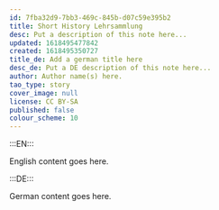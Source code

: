 ```yaml
---
id: 7fba32d9-7bb3-469c-845b-d07c59e395b2
title: Short History Lehrsammlung
desc: Put a description of this note here...
updated: 1618495477842
created: 1618495350727
title_de: Add a german title here
desc_de: Put a DE description of this note here...
author: Author name(s) here.
tao_type: story
cover_image: null
license: CC BY-SA
published: false
colour_scheme: 10
---
```


:::EN:::

English content goes here.

:::DE:::

German content goes here.
